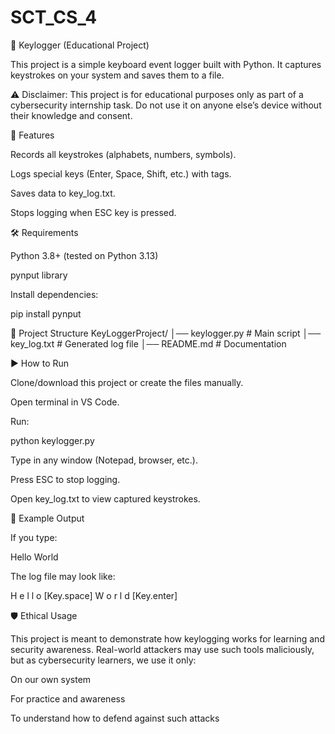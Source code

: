 # SCT_CS_4
🔑 Keylogger (Educational Project)

This project is a simple keyboard event logger built with Python.
It captures keystrokes on your system and saves them to a file.

⚠️ Disclaimer:
This project is for educational purposes only as part of a cybersecurity internship task.
Do not use it on anyone else’s device without their knowledge and consent.

📌 Features

Records all keystrokes (alphabets, numbers, symbols).

Logs special keys (Enter, Space, Shift, etc.) with tags.

Saves data to key_log.txt.

Stops logging when ESC key is pressed.

🛠️ Requirements

Python 3.8+ (tested on Python 3.13)

pynput library

Install dependencies:

pip install pynput

📂 Project Structure
KeyLoggerProject/
│── keylogger.py     # Main script
│── key_log.txt      # Generated log file
│── README.md        # Documentation

▶️ How to Run

Clone/download this project or create the files manually.

Open terminal in VS Code.

Run:

python keylogger.py


Type in any window (Notepad, browser, etc.).

Press ESC to stop logging.

Open key_log.txt to view captured keystrokes.

📖 Example Output

If you type:

Hello World


The log file may look like:

H e l l o  [Key.space] W o r l d  [Key.enter]

🛡️ Ethical Usage

This project is meant to demonstrate how keylogging works for learning and security awareness.
Real-world attackers may use such tools maliciously, but as cybersecurity learners, we use it only:

On our own system

For practice and awareness

To understand how to defend against such attacks
